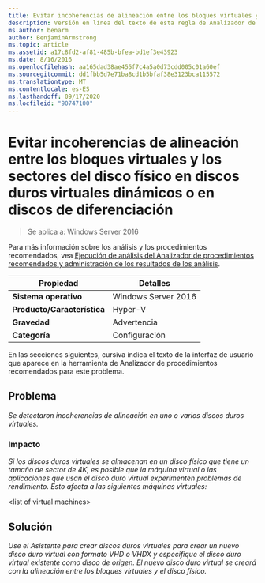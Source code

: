 ```yaml
---
title: Evitar incoherencias de alineación entre los bloques virtuales y los sectores del disco físico en discos duros virtuales dinámicos o en discos de diferenciación
description: Versión en línea del texto de esta regla de Analizador de procedimientos recomendados.
ms.author: benarm
author: BenjaminArmstrong
ms.topic: article
ms.assetid: a17c8fd2-af81-485b-bfea-bd1ef3e43923
ms.date: 8/16/2016
ms.openlocfilehash: aa165dad38ae455f7c4a5a0d73cdd005c01a60ef
ms.sourcegitcommit: dd1fbb5d7e71ba8cd1b5bfaf38e3123bca115572
ms.translationtype: MT
ms.contentlocale: es-ES
ms.lasthandoff: 09/17/2020
ms.locfileid: "90747100"
---
```

# <a name="avoid-alignment-inconsistencies-between-virtual-blocks-and-physical-disk-sectors-on-dynamic-virtual-hard-disks-or-differencing-disks"></a>Evitar incoherencias de alineación entre los bloques virtuales y los sectores del disco físico en discos duros virtuales dinámicos o en discos de diferenciación

>Se aplica a: Windows Server 2016

Para más información sobre los análisis y los procedimientos recomendados, vea [Ejecución de análisis del Analizador de procedimientos recomendados y administración de los resultados de los análisis](https://go.microsoft.com/fwlink/p/?LinkID=223177).

|Propiedad|Detalles|
|-|-|
|**Sistema operativo**|Windows Server 2016|
|**Producto/Característica**|Hyper-V|
|**Gravedad**|Advertencia|
|**Categoría**|Configuración|

En las secciones siguientes, cursiva indica el texto de la interfaz de usuario que aparece en la herramienta de Analizador de procedimientos recomendados para este problema.

## <a name="issue"></a>Problema
*Se detectaron incoherencias de alineación en uno o varios discos duros virtuales.*

### <a name="impact"></a>Impacto
*Si los discos duros virtuales se almacenan en un disco físico que tiene un tamaño de sector de 4K, es posible que la máquina virtual o las aplicaciones que usan el disco duro virtual experimenten problemas de rendimiento. Esto afecta a las siguientes máquinas virtuales:*

\<list of virtual machines>

## <a name="resolution"></a>Solución
*Use el Asistente para crear discos duros virtuales para crear un nuevo disco duro virtual con formato VHD o VHDX y especifique el disco duro virtual existente como disco de origen. El nuevo disco duro virtual se creará con la alineación entre los bloques virtuales y el disco físico.*




